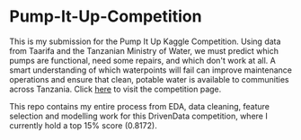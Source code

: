 # Pump-It-Up-Competition
This is my submission for the Pump It Up Kaggle Competition. Using data from Taarifa and the Tanzanian Ministry of Water, we must predict which pumps are functional, need some repairs, and which don't work at all. A smart understanding of which waterpoints will fail can improve maintenance operations and ensure that clean, potable water is available to communities across Tanzania.  Click [here](https://www.drivendata.org/competitions/7/pump-it-up-data-mining-the-water-table/) to visit the competition page.

This repo contains my entire process from EDA, data cleaning, feature selection and modelling work for this DrivenData competition, where I currently hold a top 15% score (0.8172). 
